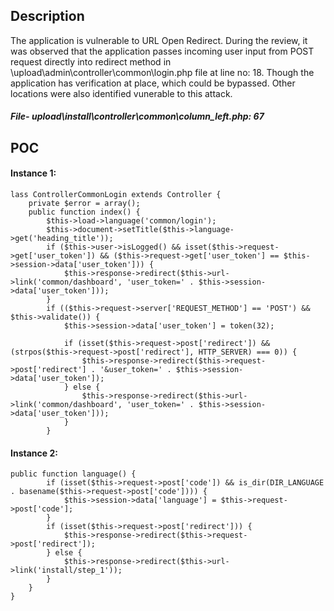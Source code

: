 ## Description
The application is vulnerable to URL Open Redirect. During the review, it was observed that the application passes incoming user input from POST request directly into redirect method in \upload\admin\controller\common\login.php file at line no: 18. Though the application has verification at place, which could be bypassed.
Other locations were also identified vunerable to this attack.
##### File- upload\install\controller\common\column_left.php: 67


## POC
#### Instance 1:
```
lass ControllerCommonLogin extends Controller {
	private $error = array();
	public function index() {
		$this->load->language('common/login');
		$this->document->setTitle($this->language->get('heading_title'));
		if ($this->user->isLogged() && isset($this->request->get['user_token']) && ($this->request->get['user_token'] == $this->session->data['user_token'])) {
			$this->response->redirect($this->url->link('common/dashboard', 'user_token=' . $this->session->data['user_token']));
		}
		if (($this->request->server['REQUEST_METHOD'] == 'POST') && $this->validate()) {
			$this->session->data['user_token'] = token(32);
			
			if (isset($this->request->post['redirect']) && (strpos($this->request->post['redirect'], HTTP_SERVER) === 0)) {
				$this->response->redirect($this->request->post['redirect'] . '&user_token=' . $this->session->data['user_token']);
			} else {
				$this->response->redirect($this->url->link('common/dashboard', 'user_token=' . $this->session->data['user_token']));
			}
		}
```


#### Instance 2:
```
public function language() {
		if (isset($this->request->post['code']) && is_dir(DIR_LANGUAGE . basename($this->request->post['code']))) {
			$this->session->data['language'] = $this->request->post['code'];
		}
		if (isset($this->request->post['redirect'])) {
			$this->response->redirect($this->request->post['redirect']);
		} else {
			$this->response->redirect($this->url->link('install/step_1'));
		}
	}	
}
```

